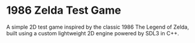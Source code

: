 # 1986 Zelda Test Game
A simple 2D test game inspired by the classic 1986 The Legend of Zelda, built using a custom lightweight 2D engine powered by SDL3 in C++.
